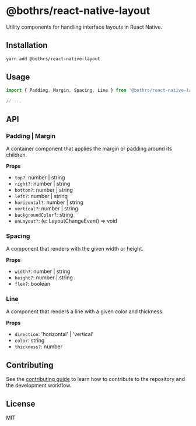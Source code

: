 # @bothrs/react-native-layout

Utility components for handling interface layouts in React Native.

## Installation

```sh
yarn add @bothrs/react-native-layout
```

## Usage

```js
import { Padding, Margin, Spacing, Line } from '@bothrs/react-native-layout';

// ...
```

## API

### Padding | Margin

A container component that applies the margin or padding around its children.

**Props**

- `top?`: number | string
- `right?`: number | string
- `bottom?`: number | string
- `left?`: number | string
- `horizontal?`: number | string
- `vertical?`: number | string
- `backgroundColor?`: string
- `onLayout?`: (e: LayoutChangeEvent) => void

### Spacing

A component that renders with the given width or height.

**Props**

- `width?`: number | string
- `height?`: number | string
- `flex?`: boolean

### Line

A component that renders a line with a given color and thickness.

**Props**

- `direction`: 'horizontal' | 'vertical'
- `color`: string
- `thickness?`: number

## Contributing

See the [contributing guide](CONTRIBUTING.md) to learn how to contribute to the repository and the development workflow.

## License

MIT
